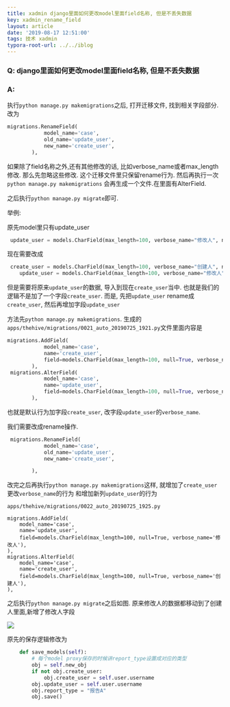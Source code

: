 ```yaml
---
title: xadmin django里面如何更改model里面field名称, 但是不丢失数据
key: xadmin_rename_field
layout: article
date: '2019-08-17 12:51:00'
tags: 技术 xadmin
typora-root-url: ../../iblog
---
```


### Q: django里面如何更改model里面field名称, 但是不丢失数据

### A:

执行`python manage.py makemigrations`之后, 打开迁移文件, 找到相关字段部分. 改为

```python
migrations.RenameField(
            model_name='case',
            old_name='update_user',
            new_name='create_user',
        ),
```

如果除了field名称之外,还有其他修改的话, 比如verbose_name或者max_length修改. 那么先忽略这些修改. 这个迁移文件里只保留rename行为. 然后再执行一次`python manage.py makemigrations` 会再生成一个文件.在里面有AlterField. 

之后执行`python manage.py migrate`即可.

举例:

原先model里只有update_user

```python
 update_user = models.CharField(max_length=100, verbose_name="修改人", null=True)
```

现在需要改成

```python
 create_user = models.CharField(max_length=100, verbose_name="创建人", null=True)
    update_user = models.CharField(max_length=100, verbose_name="修改人", null=True)
```

但是需要将原来`update_user`的数据, 导入到现在`create_user`当中. 也就是我们的逻辑不是加了一个字段`create_user`. 而是, 先把`update_user` rename成`create_user`, 然后再增加字段`update_user`

方法先`python manage.py makemigrations`. 生成的`apps/thehive/migrations/0021_auto_20190725_1921.py`文件里面内容是

```python
migrations.AddField(
            model_name='case',
            name='create_user',
            field=models.CharField(max_length=100, null=True, verbose_name='创建人'),
        ),
 migrations.AlterField(
            model_name='case',
            name='update_user',
            field=models.CharField(max_length=100, null=True, verbose_name='修改人'),
        ),
```

也就是默认行为加字段`create_user`, 改字段`update_user`的`verbose_name`. 

我们需要改成rename操作.

```python
 migrations.RenameField(
            model_name='case',
            old_name='update_user',
            new_name='create_user',

        ),
```

改完之后再执行`python manage.py makemigrations`这样, 就增加了`create_user`更改`verbose_name`的行为 和增加新列`update_user`的行为 

`apps/thehive/migrations/0022_auto_20190725_1925.py`

```
migrations.AddField(
    model_name='case',
    name='update_user',
    field=models.CharField(max_length=100, null=True, verbose_name='修改人'),
),
migrations.AlterField(
    model_name='case',
    name='create_user',
    field=models.CharField(max_length=100, null=True, verbose_name='创建人'),
),
```

之后执行`python manage.py migrate`之后如图. 原来修改人的数据都移动到了创建人里面,新增了修改人字段

![](https://imgs.zhangbaobao.cn/img/20190725193025.png)

原先的保存逻辑修改为

```python
    def save_models(self):
        # 每个model proxy保存的时候讲report_type设置成对应的类型
        obj = self.new_obj
        if not obj.create_user:
            obj.create_user = self.user.username
        obj.update_user = self.user.username
        obj.report_type = "报告A"
        obj.save()
```

### 